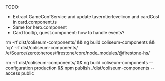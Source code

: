 TODO:

-   Extract GameConfService and update taverntierlevelicon and cardCost in card.component.ts
-   Same for hero.component
-   CardTooltip, quest.component: how to handle events?

rm -rf dist/coliseum-components/ && ng build coliseum-components && 'cp' -rf dist/coliseum-components/ /e/Source/zerotoheroes/firestone/core/node_modules/\@firestone-hs/

rm -rf dist/coliseum-components/ && ng build coliseum-components --configuration production && npm publish ./dist/coliseum-components --access public
